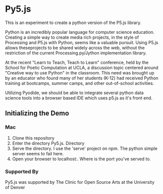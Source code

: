 # Py5.js
This is an experiment to create a python version of the P5.js library.

Python is an incredibly popular language for computer science education. Creating a simple way to create media rich projects, in the style of Processing and P5.js with Python, seems like a valuable pursuit. Using P5.js allows theseprojects to be shared widely across the web, without the restriction of the current Processing.py/Jython implementation library.

At the recent "Learn to Teach, Teach to Learn" conference, held by the School for Poetic Computation at UCLA, a discussion topic centered around "Creative way to use Python" in the classroom. This need was brought up by an educator who found many of her students (K-12) had received Python training at bootcamps, summer camps, and other out-of-school activities.

Utilizing Pyodide, we should be able to integrate several python data science tools into a browser based IDE which uses p5.js as it's front end.

## Initializing the Demo

### Mac

1. Clone this repository
2. Enter the directory Py5.js. Directory
3. Serve the directory. I use the 'serve' project on npm. The python simple server seems to fail here.
4. Open your browser to localhost:<port>. Where <port> is the port you've served to. 


### Supported By
Py5.js was supported by The Clinic for Open Source Arts at the University of Denver

